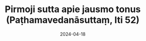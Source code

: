 ---
layout: page
title: 'Pirmoji sutta apie jausmo tonus (Paṭhamavedanāsuttaṃ, Iti 52)'
category: bylota
index: 
- Jausmo tonas (vedanā)
sortIndex: 52
suttacentral: iti52
date: 2024-04-18
tags: 
- Jausmo tonas (vedanā)
---